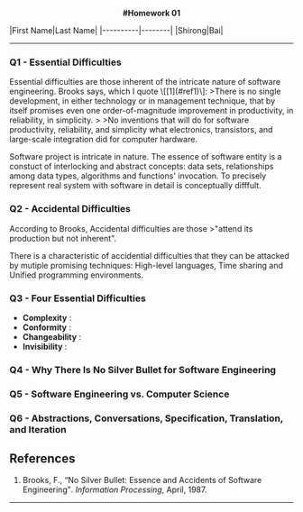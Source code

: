 <p align=center><b> #Homework 01 </b></p>
|First Name|Last Name|
|----------|--------|
|Shirong|Bai|

<hr>

<h3>Q1 - Essential Difficulties </h3>
Essential difficulties are those inherent of the intricate nature of software engineering. Brooks says, which I quote \[[1](#ref1)\]:
>There is no single development, in either technology or in management technique, that by itself promises even one order-of-magnitude improvement in productivity, in reliability, in simplicity.
>
>No inventions that will do for software productivity, reliability, and simplicity what electronics, transistors, and large-scale integration did for computer hardware.

Software project is intricate in nature. The essence of software entity is a constuct of interlocking and abstract concepts: data sets, relationships among data types, algorithms and functions' invocation. To precisely represent real system with software in detail is conceptually difffult.

<h3>Q2 - Accidental Difficulties </h3>
According to Brooks, Accidental difficulties are those
>"attend its production but not inherent".

There is a characteristic of accidential difficulties that they can be attacked by mutiple promising techniques: High-level languages, Time sharing and Unified programming environments.
<h3>Q3 - Four Essential Difficulties </h3>

- **Complexity** :
- **Conformity** :
- **Changeability** :
- **Invisibility** :

<h3>Q4 - Why There Is No Silver Bullet for Software Engineering </h3>

<h3>Q5 - Software Engineering vs. Computer Science </h3>

<h3>Q6 - Abstractions, Conversations, Specification, Translation, and Iteration </h3>


## References
1. <a name="ref1">Brooks</a>, F., <q>No Silver Bullet: Essence and Accidents of Software Engineering</q>. *Information Processing*, April, 1987.

<hr>